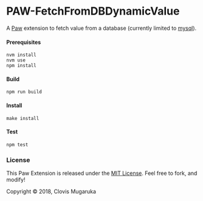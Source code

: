 # PAW-FetchFromDBDynamicValue

A [Paw](https://paw.cloud/) extension to fetch value from a database (currently limited to [mysql](https://www.mysql.com/)).

#### Prerequisites

```
nvm install
nvm use
npm install
```

#### Build

```
npm run build
```

#### Install

```
make install
```

#### Test

```
npm test
```

### License

This Paw Extension is released under the [MIT License](https://www.wikiwand.com/en/MIT_License). Feel free to fork, and modify!

Copyright © 2018, Clovis Mugaruka
